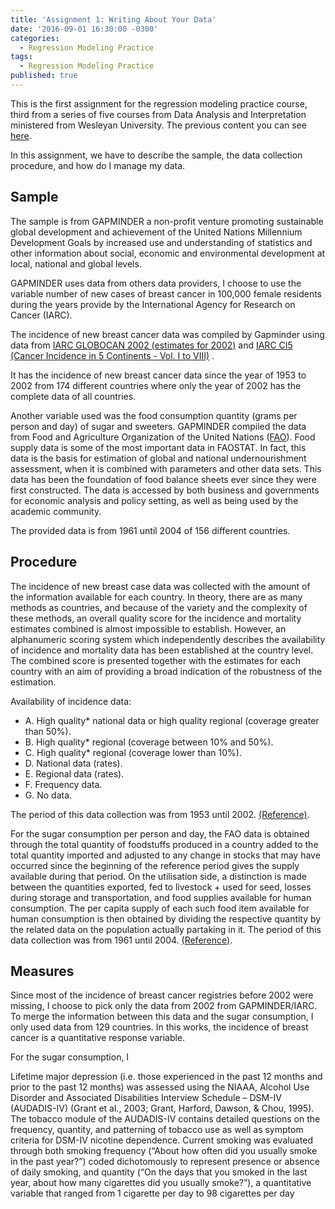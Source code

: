 ```yaml
---
title: 'Assignment 1: Writing About Your Data'
date: '2016-09-01 16:30:00 -0300'
categories:
  - Regression Modeling Practice
tags:
  - Regression Modeling Practice
published: true
---
```

This is the first assignment for the regression modeling practice course, third from a series of five courses from Data Analysis and Interpretation ministered from Wesleyan University.
The previous content you can see [here](https://yan-duarte.github.io/tags/).

In this assignment, we have to describe the sample, the data collection procedure, and how do I manage my data.


## **Sample**

The sample is from GAPMINDER a non-profit venture promoting sustainable global development and achievement of the United Nations Millennium Development Goals by increased use and understanding of statistics and other information about social, economic and environmental development at local, national and global levels.

GAPMINDER uses data from others data providers, I choose to use the variable number of new cases of breast cancer in 100,000 female residents during the years provide by the International Agency for Research on Cancer (IARC).

The incidence of new breast cancer data was compiled by Gapminder using data from [IARC GLOBOCAN 2002 (estimates for 2002)](http://globocan.iarc.fr/) and [IARC CI5 (Cancer Incidence in 5 Continents - Vol. I to VIII)](http://ci5.iarc.fr/) .

It has the incidence of new breast cancer data since the year of 1953 to 2002 from 174 different countries where only the year of 2002 has the complete data of all countries.

Another variable used was the food consumption quantity (grams per person and day) of sugar and sweeters. GAPMINDER compiled the data from Food and Agriculture Organization of the United Nations ([FAO](http://faostat.fao.org/)). Food supply data is some of the most important data in FAOSTAT. In fact, this data is the basis for estimation of global and national undernourishment assessment, when it is combined with parameters and other data sets.
This data has been the foundation of food balance sheets ever since they were first constructed. The data is accessed by both business and governments for economic analysis and policy setting, as well as being used by the academic community. 

The provided data is from 1961 until 2004 of 156 different countries.


## **Procedure**

The incidence of new breast case data was collected with the amount of the information available for each country. In theory, there are as many methods as countries, and because of the variety and the complexity of these methods, an overall quality score for the incidence and mortality estimates combined is almost impossible to establish.
However, an alphanumeric scoring system which independently describes the availability of incidence and mortality data has been established at the country level. The combined score is presented together with the estimates for each country with an aim of providing a broad indication of the robustness of the estimation. 

Availability of incidence data:

  - A. High quality* national data or high quality regional (coverage greater than 50%).
  - B. High quality* regional (coverage between 10% and 50%).
  - C. High quality* regional (coverage lower than 10%).
  - D. National data (rates).
  - E. Regional data (rates).
  - F. Frequency data.
  - G. No data.

The period of this data collection was from 1953 until 2002. [(Reference)](http://globocan.iarc.fr/Pages/DataSource_and_methods.aspx).

For the sugar consumption per person and day, the FAO data is obtained through the total quantity of foodstuffs produced in a country added to the total quantity imported and adjusted to any change in stocks that may have occurred since the beginning of the reference period gives the supply available during that period. On the utilisation side, a distinction is made between the quantities exported, fed to livestock + used for seed, losses during storage and transportation, and food supplies available for human consumption. The per capita supply of each such food item available for human consumption is then obtained by dividing the respective quantity by the related data on the population actually partaking in it. The period of this data collection was from 1961 until 2004. [(Reference)](http://faostat.fao.org/site/354/default.aspx).

## **Measures**

Since most of the incidence of breast cancer registries before 2002 were missing, I choose to pick only the data from 2002 from GAPMINDER/IARC. To merge the information between this data and the sugar consumption, I only used data from 129 countries. In this works, the incidence of breast cancer is a quantitative response variable.

For the sugar consumption, I 



Lifetime major depression (i.e. those experienced in the past 12 months and prior to the
past 12 months) was assessed using the NIAAA, Alcohol Use Disorder and Associated
Disabilities Interview Schedule – DSM-IV (AUDADIS-IV) (Grant et al., 2003; Grant, Harford,
Dawson, & Chou, 1995). The tobacco module of the AUDADIS-IV contains detailed
questions on the frequency, quantity, and patterning of tobacco use as well as symptom
criteria for DSM-IV nicotine dependence. Current smoking was evaluated through both
smoking frequency (“About how often did you usually smoke in the past year?”) coded
dichotomously to represent presence or absence of daily smoking, and quantity (“On the
days that you smoked in the last year, about how many cigarettes did you usually smoke?”),
a quantitative variable that ranged from 1 cigarette per day to 98 cigarettes per day


